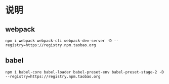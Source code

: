# 说明

## webpack
```
npm i webpack webpack-cli webpack-dev-server -D --registry=https://registry.npm.taobao.org
```

## babel

```
npm i babel-core babel-loader babel-preset-env babel-preset-stage-2 -D --registry=https://registry.npm.taobao.org
```
